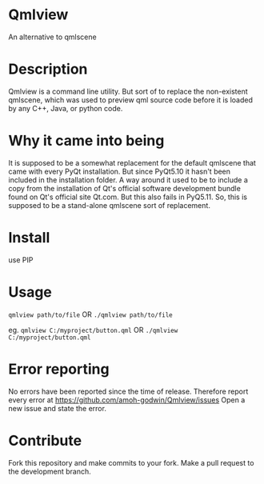 # Qmlview
An alternative to qmlscene

# Description
Qmlview is a command line utility. But sort of to replace the non-existent
qmlscene, which was used to preview qml source code before it is loaded
by any C++, Java, or python code.

# Why it came into being
It is supposed to be a somewhat replacement
for the default qmlscene that came with every PyQt installation.
But since PyQt5.10 it hasn't been included in the installation folder.
A way around it used to be to include a copy from the installation
of Qt's official software development bundle found on Qt's official
site Qt.com. But this also fails in PyQ5.11.
So, this is supposed to be a stand-alone qmlscene sort of replacement.

# Install

use PIP

# Usage
```qmlview path/to/file```
OR
```./qmlview path/to/file```

eg.
```qmlview C:/myproject/button.qml```
OR
```./qmlview C:/myproject/button.qml```

# Error reporting
No errors have been reported since the time of release. 
Therefore report every error at https://github.com/amoh-godwin/Qmlview/issues
Open a new issue and state the error.

# Contribute
Fork this repository and make commits to your fork.
Make a pull request to the development branch.
